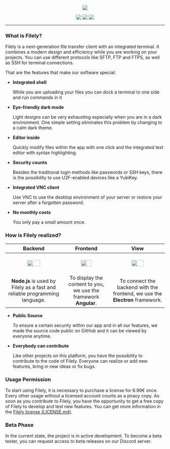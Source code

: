 <p align="center">
  <img src="https://filely.app/img/filely_banner.png">
</p>
<p align="center">
  <a href="https://discord.filely.app"><img src="https://discordapp.com/api/guilds/606439395553443840/widget.png"></a>
  <a href=""><img src="https://img.shields.io/badge/License-Filely--License-Green.svg"/></a>
  <a href=""><img src="https://img.shields.io/badge/Version-1.0-blue.svg"/></a>
</p>

---

### What is Filely?

Filely is a next-generation file transfer client with an integrated terminal.
It combines a modern design and efficiency while you are working on your projects.
You can use different protocols like SFTP, FTP and FTPS, as well as SSH for terminal connections.

That are the features that make our software special:

* **Integrated shell**

  While you are uploading your files you can dock a terminal to one side and run commands in it

* **Eye-friendly dark mode**

  Light designs can be very exhausting especially when you are in a dark environment.
  One simple setting eliminates this problem by changing to a calm dark theme.

* **Editor inside**

  Quickly modify files within the app with one click and the integrated text editor with syntax highlighting.

* **Security counts**

  Besides the traditional login methods like passwords or SSH keys, there is the possibility to use U2F-enabled devices like a YubiKey.

* **Integrated VNC client**

  Use VNC to use the desktop environment of your server or restore your server after a forgotten password.

* **No monthly costs**

  You only pay a small amount once.

### How is Filely realized?

|                         **Backend**                          |                         **Frontend**                         |                           **View**                           |
| :----------------------------------------------------------: | :----------------------------------------------------------: | :----------------------------------------------------------: |
| <br/><img src="https://puu.sh/E42cA/54173c5875.png" width="50%" align="center"/><br/><br/> | <br/><img src="https://puu.sh/E42bR/f0d8173571.png" width="50%" align="center"/><br/><br/> | <br /><img src="https://puu.sh/E42d2/3073972778.png" width="50%" align="center"/><br/><br/> |
| **Node.js** is used by Filely as a fast and reliable programming language. | To display the content to you, we use the framework **Angular**. | To connect the backend with the frontend, we use the **Electron** framework. |

* **Public Source**

  To ensure a certain security within our app and in all our features, we made the source code public on GitHub and it can be viewed by everyone anytime.

* **Everybody can contribute**

  Like other projects on this platform, you have the possibility to contribute to the code of Filely.
  Everyone can realize or add new features, bring in new ideas or fix bugs.

### Usage Permission

To start using Filely, it is necessary to purchase a license for 6.99€ once.
Every other usage without a licensed account counts as a piracy copy.
As soon as you contribute to Filely, you have the opportunity to get a free copy of Filely to develop and test new features. You can get more information in the [Filely license (LICENSE.md)](https://github.com/AlexanderMandera/Filely/blob/master/LICENSE.md).

### Beta Phase

In the current state, the project is in active development.
To become a beta tester, you can request access to beta releases on our Discord server.

